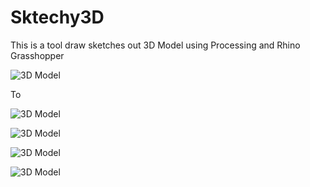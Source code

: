 # Sktechy3D
This is a tool draw sketches out 3D Model using Processing and Rhino Grasshopper

![3D Model](https://github.com/binoyp/Sktechy3D/raw/master/samples/inp.png)

To 

![3D Model](https://github.com/binoyp/Sktechy3D/raw/master/samples/out4.png)

![3D Model](https://github.com/binoyp/Sktechy3D/raw/master/samples/out1.png)

![3D Model](https://github.com/binoyp/Sktechy3D/raw/master/samples/out2.png)

![3D Model](https://github.com/binoyp/Sktechy3D/raw/master/samples/out3.png)
